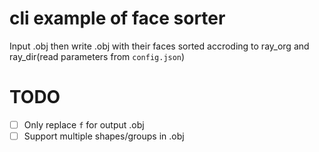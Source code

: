 # cli example of face sorter

Input .obj then write .obj with their faces sorted accroding to ray_org and ray_dir(read parameters from `config.json`)

# TODO

* [ ] Only replace `f` for output .obj
* [ ] Support multiple shapes/groups in .obj
